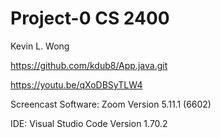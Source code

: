 # Project-0 CS 2400

Kevin L. Wong

https://github.com/kdub8/App.java.git

https://youtu.be/qXoDBSyTLW4

Screencast Software: Zoom Version 5.11.1 (6602)

IDE: Visual Studio Code Version 1.70.2
